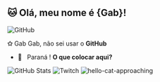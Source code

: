 ## 🐱 Olá, meu nome é <strong>{Gab}!</strong>

![GitHub](https://img.shields.io/badge/-GitHub-333333?style=flat&logo=github)

**✩** Gab Gab, não sei usar o **GitHub**
- 🌱 &nbsp; Paraná ! **O que colocar aqui?**

![GitHub Stats](https://github-readme-stats.vercel.app/api?username=gabmiau&show_icons=true)
![Twitch](https://www.twitch.tv/cellbit?sr=a)
![hello-cat-approaching](https://github.com/gabmiau/gabmiau/assets/142426464/38fc3199-8182-455b-8647-33dc30d35b01)
